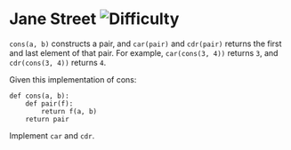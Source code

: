 # Jane Street ![Difficulty](https://img.shields.io/badge/-MEDIUM-yellow)
	
`cons(a, b)` constructs a pair, and `car(pair)` and `cdr(pair)` returns the first and last element of that pair. For example, `car(cons(3, 4))` returns `3`, and `cdr(cons(3, 4))` returns `4`.
	
Given this implementation of cons:
	
```
def cons(a, b):
    def pair(f):
        return f(a, b)
    return pair
```
	
Implement `car` and `cdr`.
	
